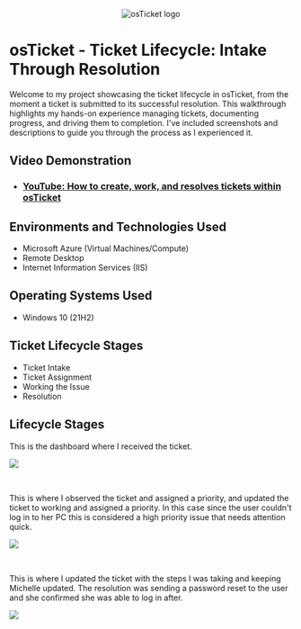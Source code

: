 <p align="center">
<img src="https://i.imgur.com/Clzj7Xs.png" alt="osTicket logo"/>
</p>

<h1>osTicket - Ticket Lifecycle: Intake Through Resolution</h1>
Welcome to my project showcasing the ticket lifecycle in osTicket, from the moment a ticket is submitted to its successful resolution. This walkthrough highlights my hands-on experience managing tickets, documenting progress, and driving them to completion. I've included screenshots and descriptions to guide you through the process as I experienced it.<br />


<h2>Video Demonstration</h2>

- ### [YouTube: How to create, work, and resolves tickets within osTicket](https://www.youtube.com)

<h2>Environments and Technologies Used</h2>

- Microsoft Azure (Virtual Machines/Compute)
- Remote Desktop
- Internet Information Services (IIS)

<h2>Operating Systems Used </h2>

- Windows 10</b> (21H2)

<h2>Ticket Lifecycle Stages</h2>

- Ticket Intake
- Ticket Assignment
- Working the Issue
- Resolution

<h2>Lifecycle Stages</h2>


<p>
This is the dashboard where I received the ticket.
</p>
<p>
<img src="https://i.imgur.com/2rTLLUd.png"/>
</p>
<br />


<p>
This is where I observed the ticket and assigned a priority, and updated the ticket to working and assigned a priority. In this case since the user couldn't log in to her PC this is considered a high priority issue that needs attention quick.
</p>
<p>
<img src="https://i.imgur.com/M3kvpAY.png"/>
</p>
<br />


<p>
This is where I updated the ticket with the steps I was taking and keeping Michelle updated. The resolution was sending a password reset to the user and she confirmed she was able to log in after.
</p>
<p>
<img src="https://i.imgur.com/tUP4Bgi.png"/>
</p>
<br />
